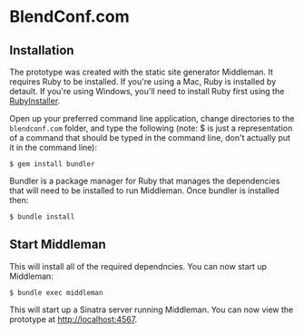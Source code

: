 # BlendConf.com

## Installation

The prototype was created with the static site generator Middleman. It requires Ruby to be installed. If you're using a Mac, Ruby is installed by detault. If you're using Windows, you'll need to install Ruby first using the [RubyInstaller](http://rubyinstaller.org/).

Open up your preferred command line application, change directories to the `blendconf.com` folder, and type the following (note: $ is just a representation of a command that should be typed in the command line, don't actually put it in the command line):

	$ gem install bundler

Bundler is a package manager for Ruby that manages the dependencies that will need to be installed to run Middleman. Once bundler is installed then:

	$ bundle install

## Start Middleman

This will install all of the required dependncies. You can now start up Middleman:

	$ bundle exec middleman

This will start up a Sinatra server running Middleman. You can now view the prototype at [http://localhost:4567](http://localhost:4567).